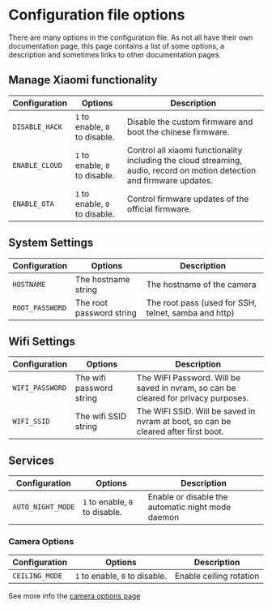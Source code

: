 # Configuration file options

There are many options in the configuration file. As not all have their own documentation page, 
this page contains a list of some options, a description and sometimes links to other documentation pages.

## Manage Xiaomi functionality

| Configuration   | Options                        | Description |
| ---             | ---                            | ---     |
| `DISABLE_HACK`  | `1` to enable, `0` to disable. | Disable the custom firmware and boot the chinese firmware. |
| `ENABLE_CLOUD`  | `1` to enable, `0` to disable. | Control all xiaomi functionality including the cloud streaming, audio, record on motion detection and firmware updates. |
| `ENABLE_OTA`   | `1` to enable, `0` to disable. | Control firmware updates of the official firmware. |

## System Settings

| Configuration            | Options                        | Description |
| ---                      | ---                            | ---         |
| `HOSTNAME`               | The hostname string            | The hostname of the camera
| `ROOT_PASSWORD`          | The root password string       | The root pass (used for SSH, telnet, samba and http)

## Wifi Settings

| Configuration            | Options                        | Description |
| ---                      | ---                            | ---         |
| `WIFI_PASSWORD`              | The wifi password string       | The WIFI Password. Will be saved in nvram, so can be cleared for privacy purposes. |
| `WIFI_SSID`              | The wifi SSID string           | The WIFI SSID. Will be saved in nvram at boot, so can be cleared after first boot. |


## Services

| Configuration            | Options                        | Description |
| ---                      | ---                            | ---         |
| `AUTO_NIGHT_MODE`        | `1` to enable, `0` to disable. | Enable or disable the automatic night mode daemon |


### Camera Options

| Configuration            | Options                        | Description |
| ---                      | ---                            | ---         |
| `CEILING_MODE`           | `1` to enable, `0` to disable. | Enable ceiling rotation |


See more info the [camera options page](/Camera-Options)
